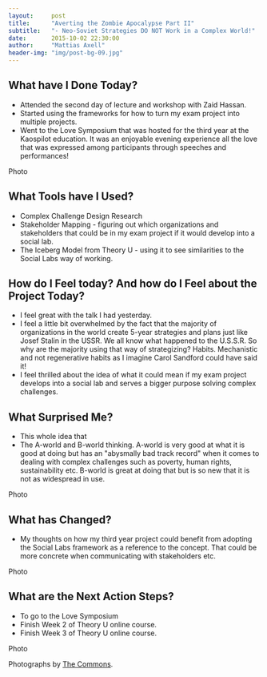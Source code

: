 ```yaml
---
layout:     post
title:      "Averting the Zombie Apocalypse Part II"
subtitle:   "- Neo-Soviet Strategies DO NOT Work in a Complex World!"
date:       2015-10-02 22:30:00
author:     "Mattias Axell"
header-img: "img/post-bg-09.jpg"
---
```


<h2 class="section-heading">What have I Done Today?</h2>

- Attended the second day of lecture and workshop with Zaid Hassan.
- Started using the frameworks for how to turn my exam project into multiple projects.
- Went to the Love Symposium that was hosted for the third year at the Kaospilot education. It was an enjoyable evening experience all the love that was expressed among participants through speeches and performances!

<blockquote></blockquote>

Photo

<h2 class="section-heading">What Tools have I Used?</h2>

- Complex Challenge Design Research
- Stakeholder Mapping - figuring out which organizations and stakeholders that could be in my exam project if it would develop into a social lab.
- The Iceberg Model from Theory U - using it to see similarities to the Social Labs way of working.

<blockquote></blockquote>

<h2 class="section-heading">How do I Feel today? And how do I Feel about the Project Today?</h2>

- I feel great with the talk I had yesterday.
- I feel a little bit overwhelmed by the fact that the majority of organizations in the world create 5-year strategies and plans just like Josef Stalin in the USSR. We all know what happened to the U.S.S.R. So why are the majority using that way of strategizing? Habits. Mechanistic and not regenerative habits as I imagine Carol Sandford could have said it!
- I feel thrilled about the idea of what it could mean if my exam project develops into a social lab and serves a bigger purpose solving complex challenges.

<h2 class="section-heading">What Surprised Me?</h2>

- This whole idea that
- The A-world and B-world thinking. A-world is very good at what it is good at doing but has an "abysmally bad track record" when it comes to dealing with complex challenges such as poverty, human rights, sustainability etc. B-world is great at doing that but is so new that it is not as widespread in use.

<blockquote></blockquote>

Photo

<h2 class="section-heading">What has Changed?</h2>

- My thoughts on how my third year project could benefit from adopting the Social Labs framework as a reference to the concept. That could be more concrete when communicating with stakeholders etc.

Photo

<h2 class="section-heading">What are the Next Action Steps?</h2>

- To go to the Love Symposium
- Finish Week 2 of Theory U online course.
- Finish Week 3 of Theory U online course.

Photo

Photographs by <a href="https://www.flickr.com/commons">The Commons</a>.
